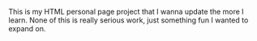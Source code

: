 This is my HTML personal page project that I wanna update the more I learn.
None of this is really serious work, just something fun I wanted to expand on.

